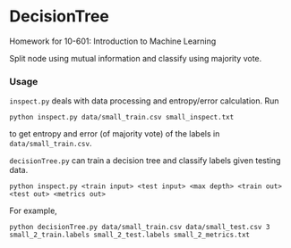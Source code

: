 # DecisionTree
Homework for 10-601: Introduction to Machine Learning

Split node using mutual information and classify using majority vote. 

### Usage
`inspect.py` deals with data processing and entropy/error calculation. Run 
```
python inspect.py data/small_train.csv small_inspect.txt
```
to get entropy and error (of majority vote) of the labels in `data/small_train.csv`.

`decisionTree.py` can train a decision tree and classify labels given testing data. 
```
python inspect.py <train input> <test input> <max depth> <train out> <test out> <metrics out>
```
For example,
```
python decisionTree.py data/small_train.csv data/small_test.csv 3 small_2_train.labels small_2_test.labels small_2_metrics.txt
```
